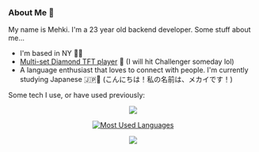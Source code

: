 ### About Me 👋

My name is Mehki. I'm a 23 year old backend developer. Some stuff about me...

- I'm based in NY 🗽🍎 
- [Multi-set Diamond TFT player](https://lolchess.gg/profile/na/kikimota) 💎 (I will hit Challenger someday lol)
- A language enthusiast that loves to connect with people. I'm currently studying Japanese 🇯🇵🗾 (こんにちは！私の名前は、メカイです！)

Some tech I use, or have used previously:

<p align="center">
  <a href="https://skillicons.dev">
    <img src="https://skillicons.dev/icons?i=go,python,bash,git,github,md,mongodb,express,react,nodejs,html,css,tailwind,js,ts" />
  </a>
</p>

<div align="center">
  <a href="https://github.com/anuraghazra/github-readme-stats">
    <img src="https://github-readme-stats.vercel.app/api/top-langs/?username=mehkij&theme=dark&layout=compact" alt="Most Used Languages" />
  </a>
</div>

<p align="center">
  <img src="https://github.com/mehkij/mehkij/blob/main/omg-meme-dancing-gif.gif" />
</p>
